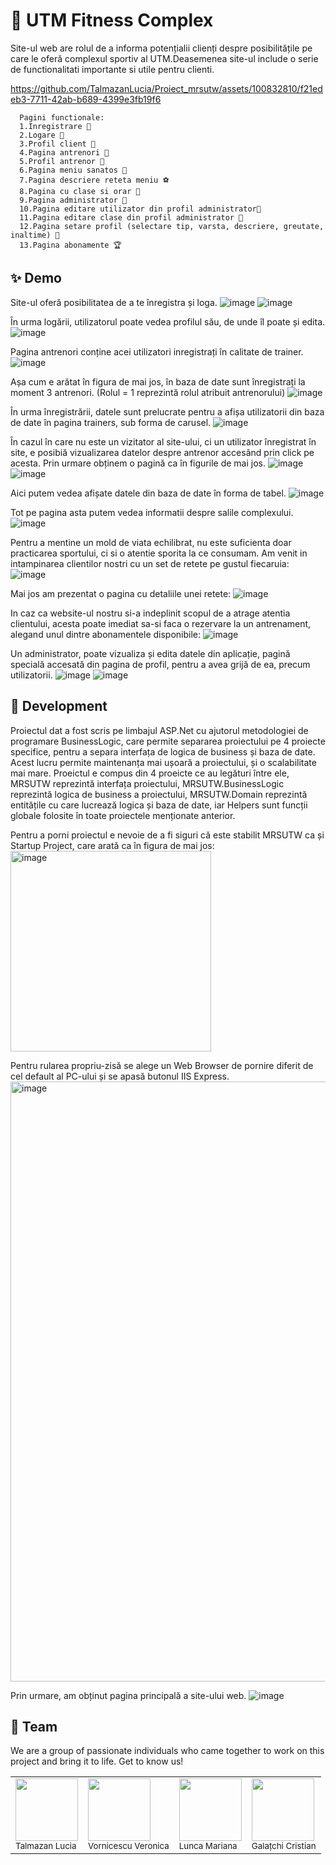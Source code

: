# 💪 UTM Fitness Complex
 Site-ul web are rolul de a informa potențialii clienți despre posibilitățile pe care le oferă complexul sportiv al UTM.Deasemenea site-ul include o serie de functionalitati importante si utile pentru clienti.
      

https://github.com/TalmazanLucia/Proiect_mrsutw/assets/100832810/f21edeb3-7711-42ab-b689-4399e3fb19f6


      Pagini functionale:
      1.Inregistrare 🏓
      2.Logare 🏸
      3.Profil client 🥎
      4.Pagina antrenori 🏐
      5.Profil antrenor 🏉
      6.Pagina meniu sanatos 🥈
      7.Pagina descriere reteta meniu ⚽
      8.Pagina cu clase si orar 🏒
      9.Pagina administrator 🥅
      10.Pagina editare utilizator din profil administrator🎱 
      11.Pagina editare clase din profil administrator 🎯
      12.Pagina setare profil (selectare tip, varsta, descriere, greutate, inaltime) 🎳
      13.Pagina abonamente 🏆
## ✨ Demo
  Site-ul oferă posibilitatea de a te înregistra și loga.
  ![image](https://github.com/TalmazanLucia/Proiect_mrsutw/assets/100832810/eb6f4305-fe73-4c0d-8d1d-e05e8b5b0f7c)
  ![image](https://github.com/TalmazanLucia/Proiect_mrsutw/assets/100832810/98fcd874-f7ef-4655-800c-461d3d6f3b82)
  
  În urma logării, utilizatorul poate vedea profilul său, de unde îl poate și edita.
  ![image](https://github.com/TalmazanLucia/Proiect_mrsutw/assets/100832810/031d13ae-f9a1-4cf7-a474-d57018bd0388)
  
  Pagina antrenori conține acei utilizatori inregistrați în calitate de trainer.
  ![image](https://github.com/TalmazanLucia/Proiect_mrsutw/assets/124093437/ff583800-0603-4568-ae5f-54c4765c99d3)

  Așa cum e arătat în figura de mai jos, în baza de date sunt înregistrați la moment 3 antrenori. (Rolul = 1 reprezintă rolul atribuit antrenorului)
  ![image](https://github.com/TalmazanLucia/Proiect_mrsutw/assets/124093437/871df14c-d8de-41d8-8c76-260e623418c7)

  În urma înregistrării, datele sunt prelucrate pentru a afișa utilizatorii din baza de date în pagina trainers, sub forma de carusel.
   ![image](https://github.com/TalmazanLucia/Proiect_mrsutw/assets/124093437/af7eb6b0-e2b5-4768-abfd-1d7acaf83994)

  În cazul în care nu este un vizitator al site-ului, ci un utilizator înregistrat în site, e posibiă vizualizarea datelor despre antrenor accesând prin click pe acesta. Prin urmare obținem o pagină ca în figurile de mai jos.
  ![image](https://github.com/TalmazanLucia/Proiect_mrsutw/assets/124093437/aab4cf96-8709-4f8f-87e7-d652a031fbb4)
  ![image](https://github.com/TalmazanLucia/Proiect_mrsutw/assets/124093437/0a054085-2291-41dc-8d18-c78b3c7ce4fa)
  
  Aici putem vedea afișate datele din baza de date în forma de tabel.
  ![image](https://github.com/TalmazanLucia/Proiect_mrsutw/assets/95626780/503854c3-af75-45ce-9048-3ed5aea215c1)
  
  Tot pe pagina asta putem vedea informatii despre salile complexului.
  ![image](https://github.com/TalmazanLucia/Proiect_mrsutw/assets/95626780/5ad9bbb0-06d7-4ce4-afed-d76e1c4b63b5)

Pentru a mentine un mold de viata echilibrat, nu este suficienta doar practicarea sportului, ci si o atentie sporita la ce consumam. Am venit in intampinarea clientilor nostri cu un set de retete pe gustul fiecaruia:
![image](https://github.com/TalmazanLucia/Proiect_mrsutw/assets/124093655/7fe5e12d-d6e9-4f5d-89d0-0434b7d20bbf)

Mai jos am prezentat o pagina cu detaliile unei retete:
![image](https://github.com/TalmazanLucia/Proiect_mrsutw/assets/124093655/6bf9329d-8192-4c7b-9833-11f17cf52889)

In caz ca website-ul nostru si-a indeplinit scopul de a atrage atentia clientului, acesta poate imediat sa-si faca o rezervare la un antrenament, alegand unul dintre abonamentele disponibile:
![image](https://github.com/TalmazanLucia/Proiect_mrsutw/assets/124093655/87398a2e-3a82-41d0-bdde-bec52b32b940)



   Un administrator, poate vizualiza și edita datele din aplicație, pagină specială accesată din pagina de profil, pentru a avea grijă de ea, precum utilizatorii.
   ![image](https://github.com/TalmazanLucia/Proiect_mrsutw/assets/100832810/3aa726a4-8a18-4458-9e67-2039f89cce25)
   ![image](https://github.com/TalmazanLucia/Proiect_mrsutw/assets/100832810/a0c74641-f390-4d28-b912-aa38758f76b6)

## 🚀 Development
Proiectul dat a fost scris pe limbajul ASP.Net cu ajutorul metodologiei de programare BusinessLogic, care permite separarea proiectului pe 4 proiecte specifice, pentru a separa interfața de logica de business și baza de date. Acest lucru permite maintenanța mai ușoară a proiectului, și o scalabilitate mai mare. Proeictul e compus din 4 proeicte ce au legături între ele, MRSUTW reprezintă interfața proiectului, MRSUTW.BusinessLogic reprezintă logica de business a proiectului, MRSUTW.Domain reprezintă entitățile cu care lucrează logica și baza de date, iar Helpers sunt funcții globale folosite în toate proiectele menționate anterior.

Pentru a porni proiectul e nevoie de a fi siguri că este stabilit MRSUTW ca și Startup Project, care arată ca în figura de mai jos:
<img width="321" alt="image" src="https://github.com/TalmazanLucia/Proiect_mrsutw/assets/124093437/d4b85972-5a19-4ece-b821-f0543ccfff40">

Pentru rularea propriu-zisă se alege un Web Browser de pornire diferit de cel default al PC-ului și se apasă butonul IIS Express.
<img width="960" alt="image" src="https://github.com/TalmazanLucia/Proiect_mrsutw/assets/124093437/f105d00d-9324-4306-bd24-bec8d42414bc">

Prin urmare, am obținut pagina principală a site-ului web.
![image](https://github.com/TalmazanLucia/Proiect_mrsutw/assets/124093437/d02a4212-9e29-4f45-b2ea-39180c76ddce)

## 🤝 Team
We are a group of passionate individuals who came together to work on this project and bring it to life. Get to know us!

<table>
  <tr>
    <td><img src="https://github.com/TalmazanLucia.png" width="100px;"/><br /><sub><ahref="https://github.com/TalmazanLucia">Talmazan Lucia</a></sub></td>
    <td><img src="https://github.com/VeronicaaV.png" width="100px;"/><br /><sub><ahref="https://github.com/VeronicaaV">Vornicescu Veronica</a></sub></td>
    <td><img src="https://github.com/MarianaLn.png" width="100px;"/><br /><sub><ahref="https://github.com/MarianaLn">Lunca Mariana</a></sub></td>
    <td><img src="https://github.com/Kr15tIan.png" width="100px;"/><br /><sub><ahref="https://github.com/Kr15tIan">Galațchi Cristian</a></sub></td>
  </tr>
</table>

